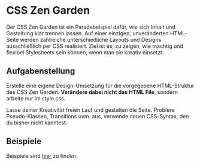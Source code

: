 # CSS Zen Garden

Der CSS Zen Garden ist ein Paradebeispiel dafür, wie sich Inhalt und Gestaltung klar trennen lassen. Auf einer einzigen, unveränderten HTML-Seite werden zahlreiche unterschiedliche Layouts und Designs ausschließlich per CSS realisiert. Ziel ist es, zu zeigen, wie mächtig und flexibel Stylesheets sein können, wenn man sie kreativ einsetzt.

## Aufgabenstellung
Erstelle eine eigene Design-Umsetzung für die vorgegebene HTML-Struktur des CSS Zen Garden. **Verändere dabei nicht das HTML File**, sondern arbeite nur im style.css.

Lasse deiner Kreativität freien Lauf und gestalten die Seite. Probiere Pseudo-Klassen, Transitions uvm. aus, verwende neuen CSS-Syntax, den du bisher nicht kanntest.

## Beispiele
Beispiele sind [hier](https://csszengarden.com/pages/alldesigns/) zu finden.